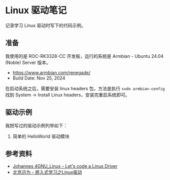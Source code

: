 # Linux 驱动笔记

记录学习 Linux 驱动时写下的代码示例。

## 准备

我使用的是 ROC-RK3328-CC 开发板，运行的系统是 Armbian - Ubuntu 24.04 (Noble) Server 版本。

- https://www.armbian.com/renegade/
- Build Date: Nov 25, 2024

在启动系统之后，需要安装 linux headers 包，方法是执行 `sudo armbian-config` 找到 System -> Install Linux headers，安装完重启系统即可。

## 驱动示例

我把写过的驱动示例列举如下：
1. 简单的 HelloWorld 驱动模块

## 参考资料

- [Johannes 4GNU_Linux - Let's code a Linux Driver](https://www.youtube.com/playlist?list=PLCGpd0Do5-I3b5TtyqeF1UdyD4C-S-dMa)
- [北京迅为 - 嵌入式学习之Linux驱动](https://www.bilibili.com/video/BV1vg411S7QW)
